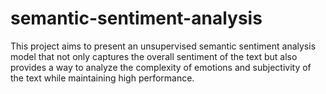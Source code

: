 # semantic-sentiment-analysis
This project aims to present an unsupervised semantic sentiment analysis model that not only captures the overall sentiment of the text but also provides a way to analyze the complexity of emotions and subjectivity of the text while maintaining high performance.
